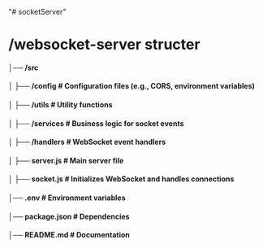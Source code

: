 "# socketServer"

# /websocket-server structer
#### │── /src
#### │   ├── /config         # Configuration files (e.g., CORS, environment variables)
#### │   ├── /utils          # Utility functions
#### │   ├── /services       # Business logic for socket events
#### │   ├── /handlers       # WebSocket event handlers
#### │   ├── server.js       # Main server file
#### │   ├── socket.js       # Initializes WebSocket and handles connections
#### │── .env                # Environment variables
#### │── package.json        # Dependencies
#### │── README.md           # Documentation 
